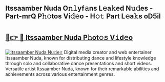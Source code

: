 ## Itssaamber Nuda O𝚗𝚕yf𝚊ns L𝚎a𝚔ed N𝚞𝚍es - Part-mrQ P𝚑𝚘tos Vi𝚍𝚎o - H𝚘𝚝 Part L𝚎a𝚔s oD5il

# <h2><a href="http://kf1tljz.oniu.top/?m=Itssaamber+Nuda">🔗👉 🔴 Itssaamber Nuda P𝚑ot𝚘𝚜 V𝚒d𝚎o</a></h2>

[![Itssaamber Nuda Nu𝚍e𝚜](https://i.imgur.com/0qMVB7G.gif)](http://kf1tljz.oniu.top/?m=Itssaamber+Nuda)
Digital media creator and web entertainer Itssaamber Nuda, known for distributing dance and lifestyle knowledge through solo and collaborative dance presentations and short videos. Versatile artist Itssaamber Nuda, known for their remarkable abilities and achievements across various entertainment genres.  
